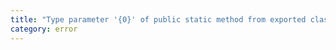 ```yaml
---
title: "Type parameter '{0}' of public static method from exported class has or is using private name '{1}'."
category: error
---
```

